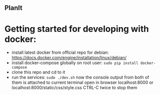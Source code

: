 ## PlanIt

# Getting started for developing with docker:
 * install latest docker from official repo for debian:
   https://docs.docker.com/engine/installation/linux/debian/
 * install docker-compose globally on root user:
   `sudo pip install docker-compose`
 * clone this repo and cd to it
 * run the services:
   `sudo ./dev.sh`
   now the console output from both of them is attached to current terminal
   open in browser localhost:8000 or localhost:8000/static/css/style.css
   CTRL-C twice to stop them
